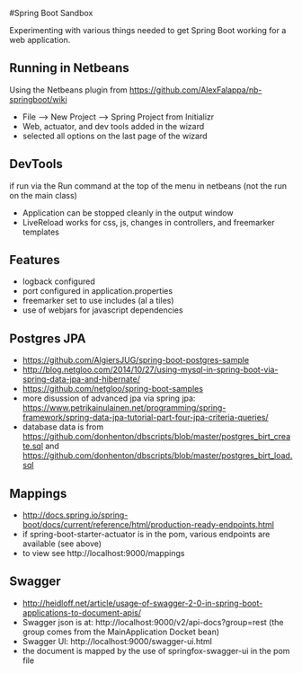 #Spring Boot Sandbox

Experimenting with various things needed to get Spring Boot working for a web 
application.

## Running in Netbeans

Using the Netbeans plugin from https://github.com/AlexFalappa/nb-springboot/wiki

* File --> New Project --> Spring Project from Initializr
* Web, actuator, and dev tools added in the wizard
* selected all options on the last page of the wizard

## DevTools

if run via the Run command at the top of the menu in netbeans (not the 
run on the main class)

* Application can be stopped cleanly in the output window
* LiveReload works for css, js, changes in controllers, and freemarker templates


## Features
* logback configured
* port configured in application.properties
* freemarker set to use includes (al a tiles)
* use of webjars for javascript dependencies


## Postgres JPA
* https://github.com/AlgiersJUG/spring-boot-postgres-sample
* http://blog.netgloo.com/2014/10/27/using-mysql-in-spring-boot-via-spring-data-jpa-and-hibernate/
* https://github.com/netgloo/spring-boot-samples
* more disussion of advanced jpa via spring jpa: https://www.petrikainulainen.net/programming/spring-framework/spring-data-jpa-tutorial-part-four-jpa-criteria-queries/
* database data is from https://github.com/donhenton/dbscripts/blob/master/postgres_birt_create.sql
and https://github.com/donhenton/dbscripts/blob/master/postgres_birt_load.sql


## Mappings
* http://docs.spring.io/spring-boot/docs/current/reference/html/production-ready-endpoints.html
* if spring-boot-starter-actuator is in the pom, various endpoints are available (see above)
* to view see http://localhost:9000/mappings



## Swagger
* http://heidloff.net/article/usage-of-swagger-2-0-in-spring-boot-applications-to-document-apis/
* Swagger json is at: http://localhost:9000/v2/api-docs?group=rest (the group comes 
from the MainApplication Docket bean)
* Swagger UI: http://localhost:9000/swagger-ui.html 
* the document is mapped by the use of springfox-swagger-ui in the pom file

